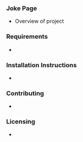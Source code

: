 ### Joke Page
* Overview of project

### Requirements
* 

### Installation Instructions
* 

### Contributing
* 

### Licensing
* 
